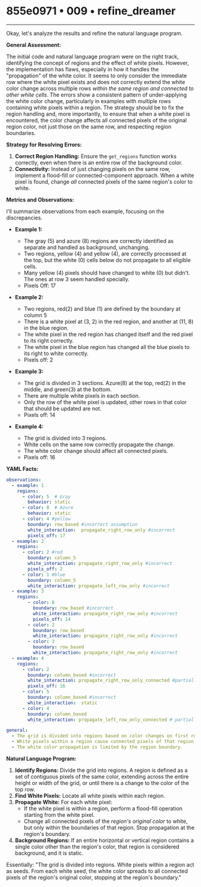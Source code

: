 # 855e0971 • 009 • refine_dreamer

---
Okay, let's analyze the results and refine the natural language program.

**General Assessment:**

The initial code and natural language program were on the right track, identifying the concept of regions and the effect of white pixels. However, the implementation has flaws, especially in how it handles the "propagation" of the white color. It seems to only consider the immediate row where the white pixel exists and does not correctly extend the white color change across multiple rows *within the same region and connected to other white cells*. The errors show a consistent pattern of under-applying the white color change, particularly in examples with multiple rows containing white pixels within a region. The strategy should be to fix the region handling and, more importantly, to ensure that when a white pixel is encountered, the color change affects all connected pixels of the original region color, not just those on the same row, and respecting region boundaries.

**Strategy for Resolving Errors:**

1.  **Correct Region Handling:** Ensure the `get_regions` function works correctly, even when there is an entire row of the background color.
2.  **Connectivity:** Instead of just changing pixels on the same row, implement a flood-fill or connected-component approach. When a white pixel is found, change *all* connected pixels of the same region's color to white.

**Metrics and Observations:**

I'll summarize observations from each example, focusing on the discrepancies.

*   **Example 1:**
    *   The gray (5) and azure (8) regions are correctly identified as separate and handled as background, unchanging.
    *   Two regions, yellow (4) and yellow (4), are correctly processed at the top, but the white (0) cells below do not propagate to all eligible cells.
    *   Many yellow (4) pixels should have changed to white (0) but didn't. The ones at row 3 seem handled specially.
    * Pixels Off: 17

*   **Example 2:**
    *   Two regions, red(2) and blue (1) are defined by the boundary at column 5
    *   There is a white pixel at (3, 2) in the red region, and another at (11, 8) in the blue region.
    *   The white pixel in the red region has changed itself and the red pixel to its right correctly.
    *   The white pixel in the blue region has changed all the blue pixels to its right to white correctly.
    * Pixels off: 2

*   **Example 3:**
    * The grid is divided in 3 sections. Azure(8) at the top, red(2) in the middle, and green(3) at the bottom.
    * There are multiple white pixels in each section.
    * Only the row of the white pixel is updated, other rows in that color that should be updated are not.
    * Pixels off: 14

*   **Example 4:**
    * The grid is divided into 3 regions.
    * White cells on the same row correctly propagate the change.
    * The white color change should affect all connected pixels.
    * Pixels off: 16

**YAML Facts:**

```yaml
observations:
  - example: 1
    regions:
      - color: 5  # Gray
        behavior: static
      - color: 8  # Azure
        behavior: static
      - color: 4 #yellow
        boundary: row_based #incorrect assumption
        white_interaction:  propagate_right_row_only #incorrect
        pixels_off: 17
  - example: 2
    regions:
      - color: 2 #red
        boundary: column_5
        white_interaction: propagate_right_row_only #incorrect
        pixels_off: 2
      - color: 1 #blue
        boundary: column_5
        white_interaction: propagate_left_row_only #incorrect
  - example: 3
    regions:
        - color: 8
          boundary: row_based #incorrect
          white_interaction: propagate_right_row_only #incorrect
          pixels_off: 14
        - color: 2
          boundary: row_based
          white_interaction: propagate_right_row_only #incorrect
        - color: 3
          boundary: row_based
          white_interaction: propagate_right_row_only #incorrect
  - example: 4
    regions:
      - color: 2
        boundary: column_based #incorrect
        white_interaction: propagate_right_row_only_connected #partially correct
        pixels_off: 16
      - color: 5
        boundary: column_based #incorrect
        white_interaction:  static
      - color: 4
        boundary: column_based
        white_interaction: propagate_left_row_only_connected # partially correct

general:
  - The grid is divided into regions based on color changes on first row
  - White pixels within a region cause connected pixels of that region's original color to become white.
  - The white color propagation is limited by the region boundary.
```

**Natural Language Program:**

1.  **Identify Regions:** Divide the grid into regions. A region is defined as a set of contiguous pixels of the same color, extending across the entire height or width of the grid, or until there is a change to the color of the top row.
2.  **Find White Pixels:** Locate all white pixels within each region.
3.  **Propagate White:** For each white pixel:
    *   If the white pixel is within a region, perform a flood-fill operation starting from the white pixel.
    *   Change all connected pixels of the *region's original color* to white, but only within the boundaries of that region. Stop propagation at the region's boundary.
4. **Background Regions:** If an entire horizontal or vertical region contains a single color other than the region's color, that region is considered background, and it is static.

Essentially: "The grid is divided into regions. White pixels within a region act as seeds. From each white seed, the white color spreads to all connected pixels of the region's original color, stopping at the region's boundary."

